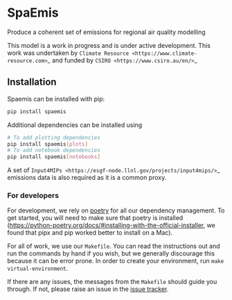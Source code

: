 # SpaEmis

<!--- sec-begin-description -->

Produce a coherent set of emissions for regional air quality modelling

This model is a work in progress and is under active development. This work was undertaken
by `Climate Resource <https://www.climate-resource.com>`_ and funded by `CSIRO <https://www.csiro.au/en/>`_
<!--- sec-end-description -->

## Installation

<!--- sec-begin-installation -->

Spaemis can be installed with pip:

```bash
pip install spaemis
```

Additional dependencies can be installed using

```bash
# To add plotting dependencies
pip install spaemis[plots]
# To add notebook dependencies
pip install spaemis[notebooks]
```

A set of `Input4MIPs <https://esgf-node.llnl.gov/projects/input4mips/>`_ emissions data
is also required as it is a common proxy.

<!--- sec-end-installation -->

<!--- sec-begin-installation-dev -->

### For developers

For development, we rely on [poetry](https://python-poetry.org) for all our
dependency management. To get started, you will need to make sure that poetry
is installed
(https://python-poetry.org/docs/#installing-with-the-official-installer, we
found that pipx and pip worked better to install on a Mac).

For all of work, we use our `Makefile`.
You can read the instructions out and run the commands by hand if you wish,
but we generally discourage this because it can be error prone.
In order to create your environment, run `make virtual-environment`.

If there are any issues, the messages from the `Makefile` should guide you
through. If not, please raise an issue in the [issue tracker][issue tracker].

<!--- sec-end-installation-dev -->

<!--- sec-begin-links -->

[issue tracker]: https://github.com/climate-resource/spaemis/issues

<!--- sec-end-links -->
